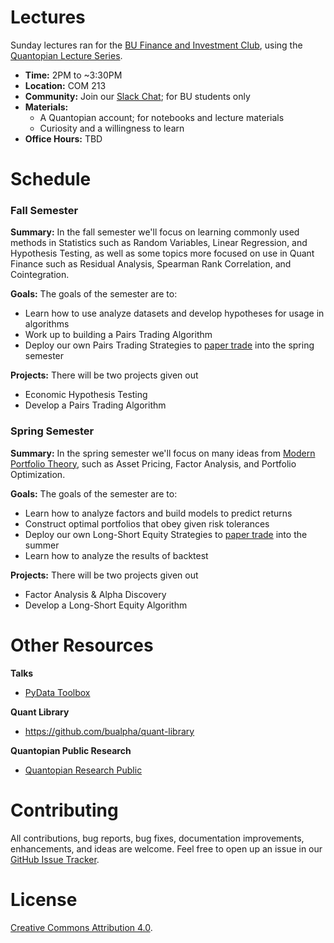 # Lectures

Sunday lectures ran for the [BU Finance and Investment Club](http://buinvest.org), using the [Quantopian Lecture Series](https://www.quantopian.com/lectures).

  - **Time:** 2PM to ~3:30PM
  - **Location:** COM 213
  - **Community:** Join our [Slack Chat](https://join.slack.com/t/bufcquant/shared_invite/enQtMjQ5NjQxMTM2OTYyLTRhYWRiM2I1NmEyYzE2NDY5NzNlOGIzNWMxN2I5ZTllZjIyOTQxNjI0NjFjMmNhZTY0MmIxYTRmMjBlZmRiMTg); for BU students only
  - **Materials:**
    - A Quantopian account; for notebooks and lecture materials
    - Curiosity and a willingness to learn
  - **Office Hours:** TBD

# Schedule

### Fall Semester

**Summary:** In the fall semester we'll focus on learning commonly used methods in Statistics such as Random Variables, Linear Regression, and Hypothesis Testing, as well as some topics more focused on use in Quant Finance such as Residual Analysis, Spearman Rank Correlation, and Cointegration.

**Goals:** The goals of the semester are to:
  - Learn how to use analyze datasets and develop hypotheses for usage in algorithms
  - Work up to building a Pairs Trading Algorithm
  - Deploy our own Pairs Trading Strategies to [paper trade](https://www.investopedia.com/terms/p/papertrade.asp) into the spring semester

**Projects:** There will be two projects given out
  - Economic Hypothesis Testing
  - Develop a Pairs Trading Algorithm


### Spring Semester

**Summary:** In the spring semester we'll focus on many ideas from [Modern Portfolio Theory](https://en.wikipedia.org/wiki/Modern_portfolio_theory), such as Asset Pricing, Factor Analysis, and Portfolio Optimization.

**Goals:** The goals of the semester are to:
  - Learn how to analyze factors and build models to predict returns
  - Construct optimal portfolios that obey given risk tolerances
  - Deploy our own Long-Short Equity Strategies to [paper trade](https://www.investopedia.com/terms/p/papertrade.asp) into the summer
  - Learn how to analyze the results of backtest

**Projects:** There will be two projects given out
  - Factor Analysis & Alpha Discovery
  - Develop a Long-Short Equity Algorithm

# Other Resources

**Talks**
  - [PyData Toolbox](https://github.com/ssanderson/pydata-toolbox)

**Quant Library**
  - https://github.com/bualpha/quant-library

**Quantopian Public Research**
  - [Quantopian Research Public](https://github.com/quantopian/research_public)

# Contributing

All contributions, bug reports, bug fixes, documentation improvements, enhancements, and ideas are welcome. Feel free to open up an issue in our [GitHub Issue Tracker](https://github.com/bualpha/fall-curriculum/issues/new).

# License

[Creative Commons Attribution 4.0](https://creativecommons.org/licenses/by/4.0/legalcode).